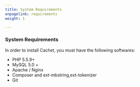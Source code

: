 ```yaml
---
title: System Requirements
onpagelink: requirements
weight: 1

---
```


### System Requirements

In order to install Cachet, you must have the following softwares:

- PHP 5.5.9+
- MySQL 5.0 +
- Apache / Nginx
- Composer and ext-mbstring,ext-tokenizer
- Git
 